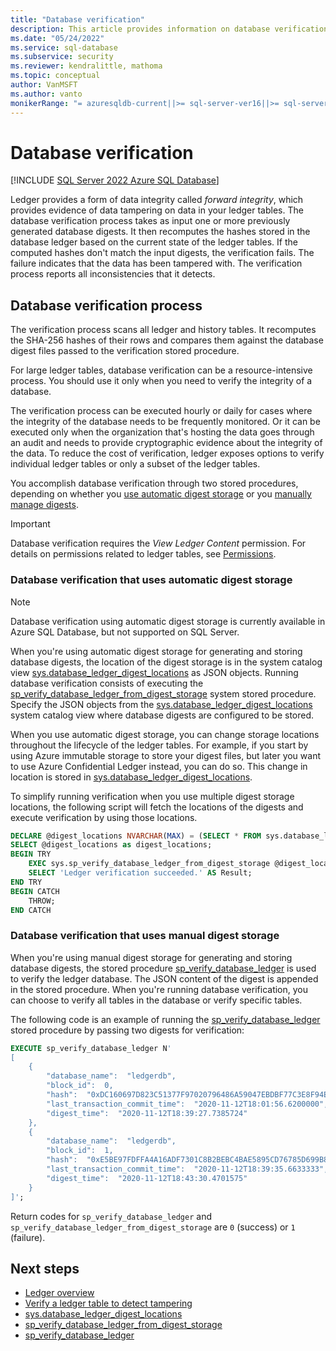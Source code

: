 ```yaml
---
title: "Database verification"
description: This article provides information on database verification for a ledger database.
ms.date: "05/24/2022"
ms.service: sql-database
ms.subservice: security
ms.reviewer: kendralittle, mathoma
ms.topic: conceptual
author: VanMSFT
ms.author: vanto
monikerRange: "= azuresqldb-current||>= sql-server-ver16||>= sql-server-linux-ver16"
---
```


# Database verification

[!INCLUDE [SQL Server 2022 Azure SQL Database](../../../includes/applies-to-version/sqlserver2022-asdb.md)]

Ledger provides a form of data integrity called *forward integrity*, which provides evidence of data tampering on data in your ledger tables. The database verification process takes as input one or more previously generated database digests. It then recomputes the hashes stored in the database ledger based on the current state of the ledger tables. If the computed hashes don't match the input digests, the verification fails. The failure indicates that the data has been tampered with. The verification process reports all inconsistencies that it detects.

## Database verification process

The verification process scans all ledger and history tables. It recomputes the SHA-256 hashes of their rows and compares them against the database digest files passed to the verification stored procedure. 

For large ledger tables, database verification can be a resource-intensive process. You should use it only when you need to verify the integrity of a database. 

The verification process can be executed hourly or daily for cases where the integrity of the database needs to be frequently monitored. Or it can be executed only when the organization that's hosting the data goes through an audit and needs to provide cryptographic evidence about the integrity of the data. To reduce the cost of verification, ledger exposes options to verify individual ledger tables or only a subset of the ledger tables. 

You accomplish database verification through two stored procedures, depending on whether you [use automatic digest storage](#database-verification-that-uses-automatic-digest-storage) or you [manually manage digests](#database-verification-that-uses-manual-digest-storage).

> [!IMPORTANT]
> Database verification requires the *View Ledger Content* permission. For details on permissions related to ledger tables, see [Permissions](/sql/relational-databases/security/permissions-database-engine#asdbpermissions).

### Database verification that uses automatic digest storage

> [!NOTE]
> Database verification using automatic digest storage is currently available in Azure SQL Database, but not supported on SQL Server.

When you're using automatic digest storage for generating and storing database digests, the location of the digest storage is in the system catalog view [sys.database_ledger_digest_locations](/sql/relational-databases/system-catalog-views/sys-database-ledger-digest-locations-transact-sql) as JSON objects. Running database verification consists of executing the [sp_verify_database_ledger_from_digest_storage](/sql/relational-databases/system-stored-procedures/sys-sp-verify-database-ledger-from-digest-storage-transact-sql) system stored procedure. Specify the JSON objects from the [sys.database_ledger_digest_locations](/sql/relational-databases/system-catalog-views/sys-database-ledger-digest-locations-transact-sql)  system catalog view where database digests are configured to be stored. 

When you use automatic digest storage, you can change storage locations throughout the lifecycle of the ledger tables.  For example, if you start by using Azure immutable storage to store your digest files, but later you want to use Azure Confidential Ledger instead, you can do so. This change in location is stored in [sys.database_ledger_digest_locations](/sql/relational-databases/system-catalog-views/sys-database-ledger-digest-locations-transact-sql). 

To simplify running verification when you use multiple digest storage locations, the following script will fetch the locations of the digests and execute verification by using those locations.

```sql
DECLARE @digest_locations NVARCHAR(MAX) = (SELECT * FROM sys.database_ledger_digest_locations FOR JSON AUTO, INCLUDE_NULL_VALUES);
SELECT @digest_locations as digest_locations;
BEGIN TRY
    EXEC sys.sp_verify_database_ledger_from_digest_storage @digest_locations;
    SELECT 'Ledger verification succeeded.' AS Result;
END TRY
BEGIN CATCH
    THROW;
END CATCH
```

### Database verification that uses manual digest storage

When you're using manual digest storage for generating and storing database digests, the stored procedure [sp_verify_database_ledger](/sql/relational-databases/system-stored-procedures/sys-sp-verify-database-ledger-transact-sql) is used to verify the ledger database. The JSON content of the digest is appended in the stored procedure. When you're running database verification, you can choose to verify all tables in the database or verify specific tables. 

The following code is an example of running the [sp_verify_database_ledger](/sql/relational-databases/system-stored-procedures/sys-sp-verify-database-ledger-transact-sql) stored procedure by passing two digests for verification: 

```sql
EXECUTE sp_verify_database_ledger N'
[
    {
        "database_name":  "ledgerdb",
        "block_id":  0,
        "hash":  "0xDC160697D823C51377F97020796486A59047EBDBF77C3E8F94EEE0FFF7B38A6A",
        "last_transaction_commit_time":  "2020-11-12T18:01:56.6200000",
        "digest_time":  "2020-11-12T18:39:27.7385724"
    },
    {
        "database_name":  "ledgerdb",
        "block_id":  1,
        "hash":  "0xE5BE97FDFFA4A16ADF7301C8B2BEBC4BAE5895CD76785D699B815ED2653D9EF8",
        "last_transaction_commit_time":  "2020-11-12T18:39:35.6633333",
        "digest_time":  "2020-11-12T18:43:30.4701575"
    }
]';
```

Return codes for `sp_verify_database_ledger` and `sp_verify_database_ledger_from_digest_storage` are `0` (success) or `1` (failure).

## Next steps

- [Ledger overview](ledger-overview.md)
- [Verify a ledger table to detect tampering](ledger-verify-database.md)
- [sys.database_ledger_digest_locations](/sql/relational-databases/system-catalog-views/sys-database-ledger-digest-locations-transact-sql)
- [sp_verify_database_ledger_from_digest_storage](/sql/relational-databases/system-stored-procedures/sys-sp-verify-database-ledger-from-digest-storage-transact-sql)
- [sp_verify_database_ledger](/sql/relational-databases/system-stored-procedures/sys-sp-verify-database-ledger-transact-sql)
